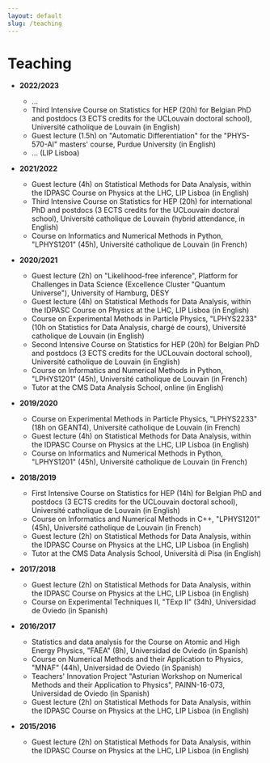 ```yaml
---
layout: default
slug: /teaching
---
```


# Teaching

- **2022/2023** 
  - ...
  - Third Intensive Course on Statistics for HEP (20h) for Belgian PhD and postdocs (3 ECTS credits for the UCLouvain doctoral school),  Université catholique de Louvain (in English)
  - Guest lecture (1.5h) on "Automatic Differentiation" for the "PHYS-570-AI" masters' course, Purdue University (in English)
  - ... (LIP Lisboa)
  
- **2021/2022** 
  - Guest lecture (4h) on Statistical Methods for Data Analysis, within the IDPASC Course on Physics at the LHC, LIP Lisboa (in English)
  - Third Intensive Course on Statistics for HEP (20h) for international PhD and postdocs (3 ECTS credits for the UCLouvain doctoral school),  Université catholique de Louvain (hybrid attendance, in English)
  - Course on Informatics and Numerical Methods in Python, "LPHYS1201" (45h), Université catholique de Louvain (in French)
  
- **2020/2021**
  - Guest lecture (2h) on "Likelihood-free inference", Platform for Challenges in Data Science (Excellence Cluster "Quantum Universe"), University of Hamburg, DESY
  - Guest lecture (4h) on Statistical Methods for Data Analysis, within the IDPASC Course on Physics at the LHC, LIP Lisboa (in English)
  - Course on Experimental Methods in Particle Physics, "LPHYS2233" (10h on Statistics for Data Analysis, chargé de cours), Université catholique de Louvain (in English)
  - Second Intensive Course on Statistics for HEP (20h) for Belgian PhD and postdocs (3 ECTS credits for the UCLouvain doctoral school),  Université catholique de Louvain (in English)
  - Course on Informatics and Numerical Methods in Python, "LPHYS1201" (45h), Université catholique de Louvain (in French)
  - Tutor at the CMS Data Analysis School, online (in English)
  
- **2019/2020**
  - Course on Experimental Methods in Particle Physics, "LPHYS2233" (18h on GEANT4), Université catholique de Louvain (in French)
  - Guest lecture (4h) on Statistical Methods for Data Analysis, within the IDPASC Course on Physics at the LHC, LIP Lisboa (in English)
  - Course on Informatics and Numerical Methods in Python, "LPHYS1201" (45h), Université catholique de Louvain (in French)
  
- **2018/2019**
  - First Intensive Course on Statistics for HEP (14h) for Belgian PhD and postdocs (3 ECTS credits for the UCLouvain doctoral school),  Université catholique de Louvain (in English)
  - Course on Informatics and Numerical Methods in C++, "LPHYS1201" (45h), Université catholique de Louvain (in French)
  - Guest lecture (2h) on Statistical Methods for Data Analysis, within the IDPASC Course on Physics at the LHC, LIP Lisboa (in English)
  - Tutor at the CMS Data Analysis School, Università di Pisa (in English)

- **2017/2018**
  - Guest lecture (2h) on Statistical Methods for Data Analysis, within the IDPASC Course on Physics at the LHC, LIP Lisboa (in English)
  - Course on Experimental Techniques II, "TExp II" (34h), Universidad de Oviedo (in Spanish)
  
- **2016/2017**
  - Statistics and data analysis for the Course on Atomic and High Energy Physics, "FAEA" (8h), Universidad de Oviedo (in Spanish)
  - Course on Numerical Methods and their Application to Physics, "MNAF" (44h), Universidad de Oviedo (in Spanish)
  - Teachers' Innovation Project "Asturian Workshop on Numerical Methods and their Application to Physics", PAINN-16-073, Universidad de Oviedo (in Spanish)
  - Guest lecture (2h) on Statistical Methods for Data Analysis, within the IDPASC Course on Physics at the LHC, LIP Lisboa (in English)

- **2015/2016**
  - Guest lecture (2h) on Statistical Methods for Data Analysis, within the IDPASC Course on Physics at the LHC, LIP Lisboa (in English)